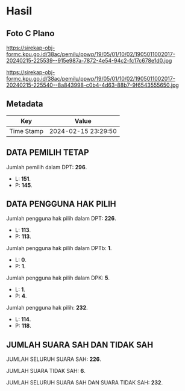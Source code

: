 # Hasil

## Foto C Plano

https://sirekap-obj-formc.kpu.go.id/38ac/pemilu/ppwp/19/05/01/10/02/1905011002017-20240215-225539--915e987a-7872-4e54-94c2-fc17c678e1d0.jpg

https://sirekap-obj-formc.kpu.go.id/38ac/pemilu/ppwp/19/05/01/10/02/1905011002017-20240215-225540--8a843998-c0b4-4d63-88b7-9f6543555650.jpg


## Metadata

| Key        | Value               |
| ---------- | ------------------- |
| Time Stamp | 2024-02-15 23:29:50 |


## DATA PEMILIH TETAP

Jumlah pemilih dalam DPT: **296**.
 * L: **151**.
 * P: **145**.

## DATA PENGGUNA HAK PILIH

Jumlah pengguna hak pilih dalam DPT: **226**.
 * L: **113**.
 * P: **113**.

Jumlah pengguna hak pilih dalam DPTb: **1**.
 * L: **0**.
 * P: **1**.

Jumlah pengguna hak pilih dalam DPK: **5**.
 * L: **1**.
 * P: **4**.

Jumlah pengguna hak pilih: **232**.
 * L: **114**.
 * P: **118**.

## JUMLAH SUARA SAH DAN TIDAK SAH

JUMLAH SELURUH SUARA SAH: **226**.

JUMLAH SUARA TIDAK SAH: **6**.

JUMLAH SELURUH SUARA SAH DAN SUARA TIDAK SAH: **232**.


